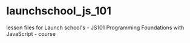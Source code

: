 # launchschool_js_101
lesson files for Launch school's - JS101 Programming Foundations with JavaScript - course
